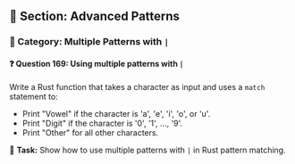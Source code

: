 ## 📘 Section: Advanced Patterns  
### 🔹 Category: Multiple Patterns with `|`  
#### ❓ Question 169: Using multiple patterns with `|`

Write a Rust function that takes a character as input and uses a `match` statement to:

- Print "Vowel" if the character is 'a', 'e', 'i', 'o', or 'u'.
- Print "Digit" if the character is '0', '1', ..., '9'.
- Print "Other" for all other characters.

🔧 **Task:** Show how to use multiple patterns with `|` in Rust pattern matching.
